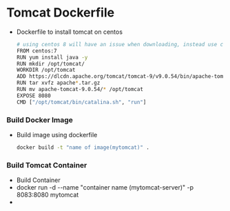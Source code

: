 # Tomcat Dockerfile
- Dockerfile to install tomcat on centos
  ```sh
  # using centos 8 will have an issue when downloading, instead use centos:7
  FROM centos:7
  RUN yum install java -y
  RUN mkdir /opt/tomcat/
  WORKDIR /opt/tomcat
  ADD https://dlcdn.apache.org/tomcat/tomcat-9/v9.0.54/bin/apache-tomcat-9.0.54.tar.gz /opt/tomcat
  RUN tar xvfz apache*.tar.gz
  RUN mv apache-tomcat-9.0.54/* /opt/tomcat 
  EXPOSE 8080
  CMD ["/opt/tomcat/bin/catalina.sh", "run"]
  ```
### Build Docker Image
- Build image using dockerfile
  ```sh
  docker build -t "name of image(mytomcat)" .

### Build Tomcat Container
- Build Container
- docker run -d --name "container name (mytomcat-server)" -p 8083:8080 mytomcat
- 
  

